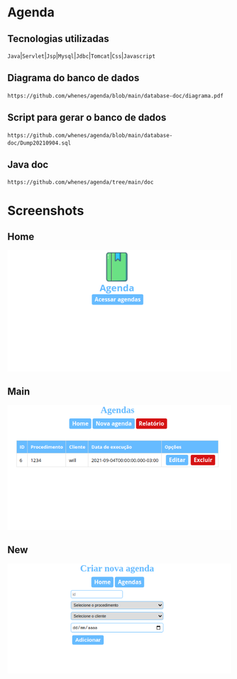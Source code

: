 # Agenda

## Tecnologias utilizadas
`Java`|`Servlet`|`Jsp`|`Mysql`|`Jdbc`|`Tomcat`|`Css`|`Javascript`

## Diagrama do banco de dados
`https://github.com/whenes/agenda/blob/main/database-doc/diagrama.pdf`

## Script para gerar o banco de dados
`https://github.com/whenes/agenda/blob/main/database-doc/Dump20210904.sql`

## Java doc
`https://github.com/whenes/agenda/tree/main/doc`

# Screenshots
## Home
![home](https://github.com/whenes/agenda/blob/main/prints/home.png)

## Main
![main](https://github.com/whenes/agenda/blob/main/prints/main.png)

## New
![new](https://github.com/whenes/agenda/blob/main/prints/new.png)
